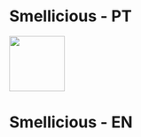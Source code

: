 # Smellicious - PT
<img src="https://imgur.com/a/mzFgHv6" width="100" height="100">


# Smellicious - EN
